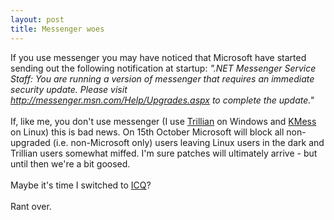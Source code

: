 ```yaml
--- 
layout: post
title: Messenger woes
---
```

If you use messenger you may have noticed that Microsoft have started sending out the following notification at startup: <i>".NET Messenger Service Staff: You are running a version of messenger that requires an immediate security update. Please visit http://messenger.msn.com/Help/Upgrades.aspx to complete the update."</i> <br /><br />If, like me, you don't use messenger (I use [Trillian](http://www.ceruleanstudios.com/trillian/ "Trillian") on Windows and [KMess](http://kmess.sourceforge.net/ "KMess") on Linux) this is bad news. On 15th October Microsoft will block all non-upgraded (i.e. non-Microsoft only) users leaving Linux users in the dark and Trillian users somewhat miffed. I'm sure patches will ultimately arrive - but until then we're a bit goosed. <br /><br />Maybe it's time I switched to [ICQ](http://web.icq.com/ "ICQ")?<br /><br />Rant over.
